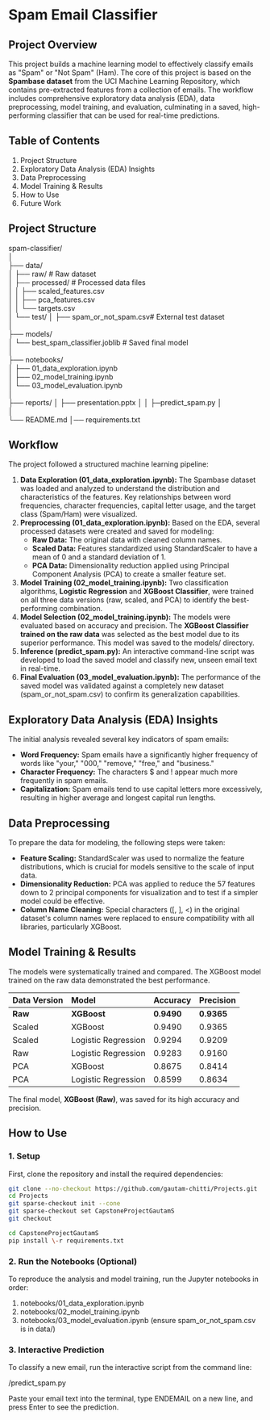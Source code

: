 # **Spam Email Classifier**

## **Project Overview**

This project builds a machine learning model to effectively classify emails as "Spam" or "Not Spam" (Ham). The core of this project is based on the **Spambase dataset** from the UCI Machine Learning Repository, which contains pre-extracted features from a collection of emails. The workflow includes comprehensive exploratory data analysis (EDA), data preprocessing, model training, and evaluation, culminating in a saved, high-performing classifier that can be used for real-time predictions.

## **Table of Contents**

1. Project Structure
2. Exploratory Data Analysis (EDA) Insights
3. Data Preprocessing
4. Model Training & Results
5. How to Use
6. Future Work

## **Project Structure**

spam-classifier/  
│  
├── data/  
│ ├── raw/ \# Raw dataset  
│ ├── processed/ \# Processed data files  
│ │ ├── scaled_features.csv  
│ │ ├── pca_features.csv  
│ │ └── targets.csv  
│ └── test/
│ ├── spam_or_not_spam.csv\# External test dataset  
│  
├── models/  
│ └── best_spam_classifier.joblib \# Saved final model  
│  
├── notebooks/  
│ ├── 01_data_exploration.ipynb  
│ ├── 02_model_training.ipynb  
│ └── 03_model_evaluation.ipynb  
│  
├── reports/
│ ├── presentation.pptx
│
│
├─predict_spam.py
│  
│  
└── README.md
│── requirements.txt

## **Workflow**

The project followed a structured machine learning pipeline:

1. **Data Exploration (01_data_exploration.ipynb):** The Spambase dataset was loaded and analyzed to understand the distribution and characteristics of the features. Key relationships between word frequencies, character frequencies, capital letter usage, and the target class (Spam/Ham) were visualized.
2. **Preprocessing (01_data_exploration.ipynb):** Based on the EDA, several processed datasets were created and saved for modeling:
   - **Raw Data:** The original data with cleaned column names.
   - **Scaled Data:** Features standardized using StandardScaler to have a mean of 0 and a standard deviation of 1\.
   - **PCA Data:** Dimensionality reduction applied using Principal Component Analysis (PCA) to create a smaller feature set.
3. **Model Training (02_model_training.ipynb):** Two classification algorithms, **Logistic Regression** and **XGBoost Classifier**, were trained on all three data versions (raw, scaled, and PCA) to identify the best-performing combination.
4. **Model Selection (02_model_training.ipynb):** The models were evaluated based on accuracy and precision. The **XGBoost Classifier trained on the raw data** was selected as the best model due to its superior performance. This model was saved to the models/ directory.
5. **Inference (predict_spam.py):** An interactive command-line script was developed to load the saved model and classify new, unseen email text in real-time.
6. **Final Evaluation (03_model_evaluation.ipynb):** The performance of the saved model was validated against a completely new dataset (spam_or_not_spam.csv) to confirm its generalization capabilities.

## **Exploratory Data Analysis (EDA) Insights**

The initial analysis revealed several key indicators of spam emails:

- **Word Frequency:** Spam emails have a significantly higher frequency of words like "your," "000," "remove," "free," and "business."
- **Character Frequency:** The characters $ and \! appear much more frequently in spam emails.
- **Capitalization:** Spam emails tend to use capital letters more excessively, resulting in higher average and longest capital run lengths.

## **Data Preprocessing**

To prepare the data for modeling, the following steps were taken:

- **Feature Scaling:** StandardScaler was used to normalize the feature distributions, which is crucial for models sensitive to the scale of input data.
- **Dimensionality Reduction:** PCA was applied to reduce the 57 features down to 2 principal components for visualization and to test if a simpler model could be effective.
- **Column Name Cleaning:** Special characters (\[, \], \<) in the original dataset's column names were replaced to ensure compatibility with all libraries, particularly XGBoost.

## **Model Training & Results**

The models were systematically trained and compared. The XGBoost model trained on the raw data demonstrated the best performance.

| Data Version | Model               | Accuracy   | Precision  |
| :----------- | :------------------ | :--------- | :--------- |
| **Raw**      | **XGBoost**         | **0.9490** | **0.9365** |
| Scaled       | XGBoost             | 0.9490     | 0.9365     |
| Scaled       | Logistic Regression | 0.9294     | 0.9209     |
| Raw          | Logistic Regression | 0.9283     | 0.9160     |
| PCA          | XGBoost             | 0.8675     | 0.8414     |
| PCA          | Logistic Regression | 0.8599     | 0.8634     |

The final model, **XGBoost (Raw)**, was saved for its high accuracy and precision.

## **How to Use**

### **1\. Setup**

First, clone the repository and install the required dependencies:

``` Bash
git clone --no-checkout https://github.com/gautam-chitti/Projects.git
cd Projects
git sparse-checkout init --cone
git sparse-checkout set CapstoneProjectGautamS
git checkout

cd CapstoneProjectGautamS 
pip install \-r requirements.txt
```
### **2\. Run the Notebooks (Optional)**

To reproduce the analysis and model training, run the Jupyter notebooks in order:

1. notebooks/01_data_exploration.ipynb
2. notebooks/02_model_training.ipynb
3. notebooks/03_model_evaluation.ipynb (ensure spam_or_not_spam.csv is in data/)

### **3\. Interactive Prediction**

To classify a new email, run the interactive script from the command line:

/predict_spam.py

Paste your email text into the terminal, type ENDEMAIL on a new line, and press Enter to see the prediction.
